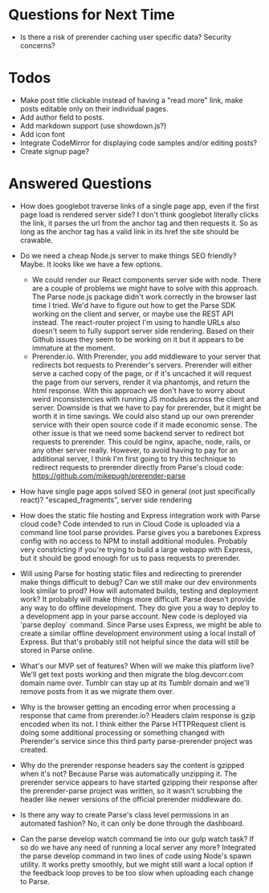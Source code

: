 Questions for Next Time
=========================

* Is there a risk of prerender caching user specific data? Security concerns?

Todos
==========

* Make post title clickable instead of having a "read more" link, make posts editable only on their individual pages.
* Add author field to posts.
* Add markdown support (use showdown.js?)
* Add icon font
* Integrate CodeMirror for displaying code samples and/or editing posts?
* Create signup page?

Answered Questions
======================

* How does googlebot traverse links of a single page app, even if the first page load is rendered server side?
    I don't think googlebot literally clicks the link, it parses the url from the anchor tag and then requests it.
    So as long as the anchor tag has a valid link in its href the site should be crawable.
    
* Do we need a cheap Node.js server to make things SEO friendly?
    Maybe. It looks like we have a few options.
    * We could render our React components server side with node. There are a couple of problems we might have to solve
      with this approach. The Parse node.js package didn't work correctly in the browser last time I tried. We'd have
      to figure out how to get the Parse SDK working on the client and server, or maybe use the REST API instead. The
      react-router project I'm using to handle URLs also doesn't seem to fully support server side rendering. Based
      on their Github issues they seem to be working on it but it appears to be immature at the moment.
    * Prerender.io. With Prerender, you add middleware to your server that redirects bot requests to Prerender's servers.
      Prerender will either serve a cached copy of the page, or if it's uncached it will request the page from our servers,
      render it via phantomjs, and return the html response. With this approach we don't have to worry about weird
      inconsistencies with running JS modules across the client and server. Downside is that we have to pay for prerender,
      but it might be worth it in time savings. We could also stand up our own prerender service with their open source code
      if it made economic sense. The other issue is that we need some backend server to redirect bot requests to prerender.
      This could be nginx, apache, node, rails, or any other server really. However, to avoid having to pay for an additional server,
      I think I'm first going to try this technique to redirect requests to prerender directly from Parse's cloud code:
      https://github.com/mikepugh/prerender-parse
      
* How have single page apps solved SEO in general (not just specifically react)?
    "escaped_fragments", server side rendering
    
* How does the static file hosting and Express integration work with Parse cloud code?
    Code intended to run in Cloud Code is uploaded via a command line tool parse provides. Parse gives you a barebones
    Express config with no access to NPM to install additional modules. Probably very constricting if you're trying to
    build a large webapp with Express, but it should be good enough for us to pass requests to prerender.
    
* Will using Parse for hosting static files and redirecting to prerender make things difficult to debug? Can we still
  make our dev environments look similar to prod? How will automated builds, testing and deployment work?
    It probably will make things more difficult. Parse doesn't provide any way to do offline development. They do 
    give you a way to deploy to a development app in your parse account. New code is deployed via 'parse deploy` command.
    Since Parse uses Express, we might be able to create a similar offline development environment using a local install
    of Express. But that's probably still not helpful since the data will still be stored in Parse online.
    
* What's our MVP set of features? When will we make this platform live?
    We'll get text posts working and then migrate the blog.devcorr.com domain name over. Tumblr can stay up at its 
    Tumblr domain and we'll remove posts from it as we migrate them over. 
    
* Why is the browser getting an encoding error when processing a response that came from prerender.io?
    Headers claim response is gzip encoded when its not. I think either the Parse HTTPRequest client is doing some
    additional processing or something changed with Prerender's service since this third party parse-prerender project was created.
    
* Why do the prerender response headers say the content is gzipped when it's not?
    Because Parse was automatically unzipping it. The prerender service appears to have started gzipping their response
    after the prerender-parse project was written, so it wasn't scrubbing the header like newer versions of the 
    official prerender middleware do.
    
* Is there any way to create Parse's class level permissions in an automated fashion?
    No, it can only be done through the dashboard.
    
* Can the parse develop watch command tie into our gulp watch task? If so do we have any need of running a local server
  any more?
    Integrated the parse develop command in two lines of code using Node's spawn utility. It works pretty smoothly,
    but we might still want a local option if the feedback loop proves to be too slow when uploading each change to 
    Parse.
